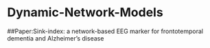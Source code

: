 # Dynamic-Network-Models
##Paper:Sink-index: a network-based EEG marker for frontotemporal dementia and Alzheimer’s disease 
